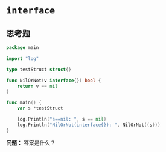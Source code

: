 # `interface`

## 思考题

```go
package main

import "log"

type testStruct struct{}

func NilOrNot(v interface{}) bool {
	return v == nil
}

func main() {
	var s *testStruct

	log.Println("s==nil: ", s == nil)
	log.Println("NilOrNot(interface{}): ", NilOrNot((s)))
}
```

**问题：** 答案是什么？

